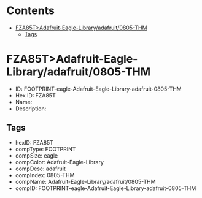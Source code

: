 



Contents
========

* [FZA85T>Adafruit-Eagle-Library/adafruit/0805-THM](#fza85tadafruit-eagle-libraryadafruit0805-thm)
	* [Tags](#tags)

# FZA85T>Adafruit-Eagle-Library/adafruit/0805-THM

- ID: FOOTPRINT-eagle-Adafruit-Eagle-Library-adafruit-0805-THM
- Hex ID: FZA85T
- Name: 
- Description: 

## Tags

- hexID: FZA85T
- oompType: FOOTPRINT
- oompSize: eagle
- oompColor: Adafruit-Eagle-Library
- oompDesc: adafruit
- oompIndex: 0805-THM
- oompName: Adafruit-Eagle-Library/adafruit/0805-THM
- oompID: FOOTPRINT-eagle-Adafruit-Eagle-Library-adafruit-0805-THM

